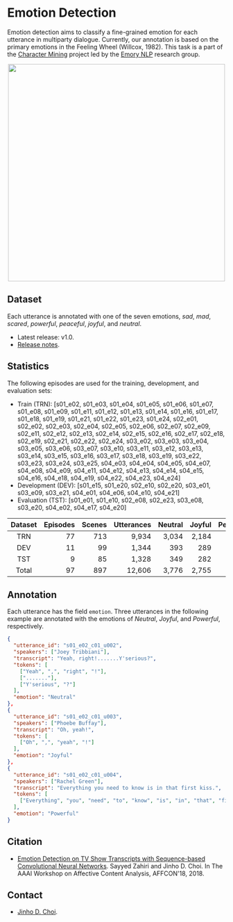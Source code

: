 # Emotion Detection

Emotion detection aims to classify a fine-grained emotion for each utterance in multiparty dialogue.
Currently, our annotation is based on the primary emotions in the Feeling Wheel (Willcox, 1982).
This task is a part of the [Character Mining](../../../character-mining) project led by the [Emory NLP](http://nlp.mathcs.emory.edu) research group.

<p align="center">
<img height="500" src="http://ct.counseling.org/wp-content/uploads/2017/08/SPIRAL-624x623.jpg">
</p>


## Dataset

Each utterance is annotated with one of the seven emotions, *sad*, *mad*, *scared*, *powerful*, *peaceful*, *joyful*, and *neutral*.

* Latest release: v1.0.
* [Release notes](doc/release-notes.md).

## Statistics

The following episodes are used for the training, development, and evaluation sets:

* Train (TRN): [s01\_e02, s01\_e03, s01\_e04, s01\_e05, s01\_e06, s01\_e07, s01\_e08, s01\_e09, s01\_e11, s01\_e12, s01\_e13, s01\_e14, s01\_e16, s01\_e17, s01\_e18, s01\_e19, s01\_e21, s01\_e22, s01\_e23, s01\_e24, s02\_e01, s02\_e02, s02\_e03, s02\_e04, s02\_e05, s02\_e06, s02\_e07, s02\_e09, s02\_e11, s02\_e12, s02\_e13, s02\_e14, s02\_e15, s02\_e16, s02\_e17, s02\_e18, s02\_e19, s02\_e21, s02\_e22, s02\_e24, s03\_e02, s03\_e03, s03\_e04, s03\_e05, s03\_e06, s03\_e07, s03\_e10, s03\_e11, s03\_e12, s03\_e13, s03\_e14, s03\_e15, s03\_e16, s03\_e17, s03\_e18, s03\_e19, s03\_e22, s03\_e23, s03\_e24, s03\_e25, s04\_e03, s04\_e04, s04\_e05, s04\_e07, s04\_e08, s04\_e09, s04\_e11, s04\_e12, s04\_e13, s04\_e14, s04\_e15, s04\_e16, s04\_e18, s04\_e19, s04\_e22, s04\_e23, s04\_e24]
* Development (DEV): [s01\_e15, s01\_e20, s02\_e10, s02\_e20, s03\_e01, s03\_e09, s03\_e21, s04\_e01, s04\_e06, s04\_e10, s04\_e21]
* Evaluation (TST): [s01\_e01, s01\_e10, s02\_e08, s02\_e23, s03\_e08, s03\_e20, s04\_e02, s04\_e17, s04\_e20]

| Dataset | Episodes | Scenes | Utterances | Neutral | Joyful | Peaceful | Powerful | Scared | Mad   | Sad |  Total |
|:-------:|---------:|-------:|-----------:|--------:|-------:|---------:|---------:|-------:|------:|----:|-------:|
| TRN     | 77       | 713    | 9,934      | 3,034   | 2,184  | 900      | 784      | 1,285  | 1,076 | 671 | 9,934  |
| DEV     | 11       | 99     | 1,344      | 393     | 289    | 132      | 134      | 178    | 143   | 75  | 1,344  |
| TST     | 9        | 85     | 1,328      | 349     | 282    | 159      | 145      | 182    | 113   | 98  | 1,328  |
| Total   | 97       | 897    | 12,606     | 3,776   | 2,755  | 1,191    | 1,063    | 1,645  | 1,332 | 844 | 12,606 |

## Annotation

Each utterance has the field `emotion`.
Three utterances in the following example are annotated with the emotions of *Neutral*, *Joyful*, and *Powerful*, respectively.

```json
{
  "utterance_id": "s01_e02_c01_u002",
  "speakers": ["Joey Tribbiani"],
  "transcript": "Yeah, right!.......Y'serious?",
  "tokens": [
    ["Yeah", ",", "right", "!"],
    ["......."],
    ["Y'serious", "?"]
  ],
  "emotion": "Neutral"
},
{
  "utterance_id": "s01_e02_c01_u003",
  "speakers": ["Phoebe Buffay"],
  "transcript": "Oh, yeah!",
  "tokens": [
    ["Oh", ",", "yeah", "!"]
  ],
  "emotion": "Joyful"
},
{
  "utterance_id": "s01_e02_c01_u004",
  "speakers": ["Rachel Green"],
  "transcript": "Everything you need to know is in that first kiss.",
  "tokens": [
    ["Everything", "you", "need", "to", "know", "is", "in", "that", "first", "kiss", "."]
  ],
  "emotion": "Powerful"
}
```

## Citation

* [Emotion Detection on TV Show Transcripts with Sequence-based Convolutional Neural Networks](https://arxiv.org/abs/1708.04299). Sayyed Zahiri and Jinho D. Choi. In The AAAI Workshop on Affective Content Analysis, AFFCON'18, 2018.


## Contact

* [Jinho D. Choi](http://www.mathcs.emory.edu/~choi).
